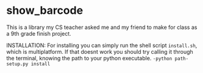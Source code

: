 # show_barcode
This is a library my CS teacher asked me and my friend to make for class as a 
9th grade finish project.


INSTALLATION:
For installing you can simply run the shell script `install.sh`, 
which is multiplatform.
If that doesnt work you should try calling it through the terminal, 
knowing the path to your python executable. 
`-python path- setup.py install`
